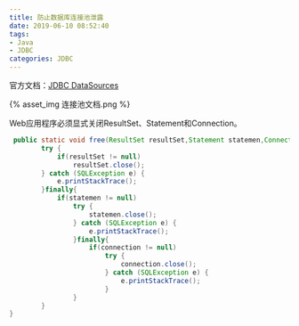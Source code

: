 ```yaml
---
title: 防止数据库连接池泄露
date: 2019-06-10 08:52:40
tags:
- Java
- JDBC
categories: JDBC
---
```


官方文档：[JDBC DataSources](http://tomcat.apache.org/tomcat-8.5-doc/jndi-datasource-examples-howto.html#Preventing_database_connection_pool_leaks)

{% asset_img 连接池文档.png %}

Web应用程序必须显式关闭ResultSet、Statement和Connection。

```java
 public static void free(ResultSet resultSet,Statement statemen,Connection connection){   
		try {
            if(resultSet != null)
                resultSet.close();
        } catch (SQLException e) {
            e.printStackTrace();
        }finally{
            if(statemen != null)
                try {
                    statemen.close();
                } catch (SQLException e) {
                    e.printStackTrace();
                }finally{
                    if(connection != null)
                        try {
                            connection.close();
                        } catch (SQLException e) {
                            e.printStackTrace();
                        }
                }
        }
}
```